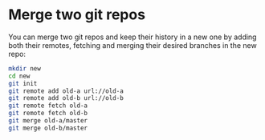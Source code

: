 # Merge two git repos

You can merge two git repos and keep their history in a new one by adding both
their remotes, fetching and merging their desired branches in the new repo:

```sh
mkdir new
cd new
git init
git remote add old-a url://old-a
git remote add old-b url://old-b
git remote fetch old-a
git remote fetch old-b
git merge old-a/master
git merge old-b/master
```
